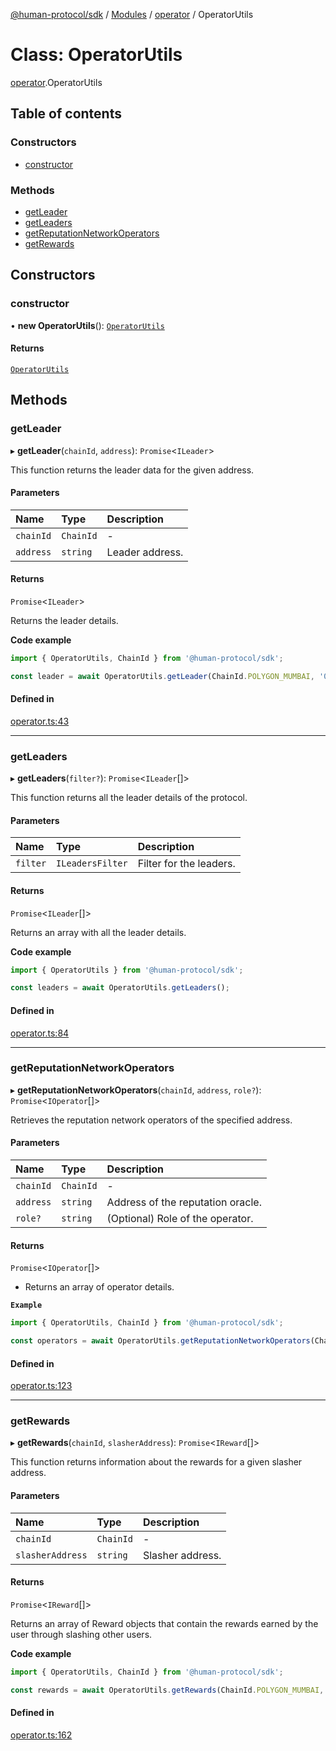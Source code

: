 [@human-protocol/sdk](../README.md) / [Modules](../modules.md) / [operator](../modules/operator.md) / OperatorUtils

# Class: OperatorUtils

[operator](../modules/operator.md).OperatorUtils

## Table of contents

### Constructors

- [constructor](operator.OperatorUtils.md#constructor)

### Methods

- [getLeader](operator.OperatorUtils.md#getleader)
- [getLeaders](operator.OperatorUtils.md#getleaders)
- [getReputationNetworkOperators](operator.OperatorUtils.md#getreputationnetworkoperators)
- [getRewards](operator.OperatorUtils.md#getrewards)

## Constructors

### constructor

• **new OperatorUtils**(): [`OperatorUtils`](operator.OperatorUtils.md)

#### Returns

[`OperatorUtils`](operator.OperatorUtils.md)

## Methods

### getLeader

▸ **getLeader**(`chainId`, `address`): `Promise`\<`ILeader`\>

This function returns the leader data for the given address.

#### Parameters

| Name | Type | Description |
| :------ | :------ | :------ |
| `chainId` | `ChainId` | - |
| `address` | `string` | Leader address. |

#### Returns

`Promise`\<`ILeader`\>

Returns the leader details.

**Code example**

```ts
import { OperatorUtils, ChainId } from '@human-protocol/sdk';

const leader = await OperatorUtils.getLeader(ChainId.POLYGON_MUMBAI, '0x62dD51230A30401C455c8398d06F85e4EaB6309f');
```

#### Defined in

[operator.ts:43](https://github.com/humanprotocol/human-protocol/blob/8f001678/packages/sdk/typescript/human-protocol-sdk/src/operator.ts#L43)

___

### getLeaders

▸ **getLeaders**(`filter?`): `Promise`\<`ILeader`[]\>

This function returns all the leader details of the protocol.

#### Parameters

| Name | Type | Description |
| :------ | :------ | :------ |
| `filter` | `ILeadersFilter` | Filter for the leaders. |

#### Returns

`Promise`\<`ILeader`[]\>

Returns an array with all the leader details.

**Code example**

```ts
import { OperatorUtils } from '@human-protocol/sdk';

const leaders = await OperatorUtils.getLeaders();
```

#### Defined in

[operator.ts:84](https://github.com/humanprotocol/human-protocol/blob/8f001678/packages/sdk/typescript/human-protocol-sdk/src/operator.ts#L84)

___

### getReputationNetworkOperators

▸ **getReputationNetworkOperators**(`chainId`, `address`, `role?`): `Promise`\<`IOperator`[]\>

Retrieves the reputation network operators of the specified address.

#### Parameters

| Name | Type | Description |
| :------ | :------ | :------ |
| `chainId` | `ChainId` | - |
| `address` | `string` | Address of the reputation oracle. |
| `role?` | `string` | (Optional) Role of the operator. |

#### Returns

`Promise`\<`IOperator`[]\>

- Returns an array of operator details.

**`Example`**

```typescript
import { OperatorUtils, ChainId } from '@human-protocol/sdk';

const operators = await OperatorUtils.getReputationNetworkOperators(ChainId.POLYGON_MUMBAI, '0x62dD51230A30401C455c8398d06F85e4EaB6309f');
```

#### Defined in

[operator.ts:123](https://github.com/humanprotocol/human-protocol/blob/8f001678/packages/sdk/typescript/human-protocol-sdk/src/operator.ts#L123)

___

### getRewards

▸ **getRewards**(`chainId`, `slasherAddress`): `Promise`\<`IReward`[]\>

This function returns information about the rewards for a given slasher address.

#### Parameters

| Name | Type | Description |
| :------ | :------ | :------ |
| `chainId` | `ChainId` | - |
| `slasherAddress` | `string` | Slasher address. |

#### Returns

`Promise`\<`IReward`[]\>

Returns an array of Reward objects that contain the rewards earned by the user through slashing other users.

**Code example**

```ts
import { OperatorUtils, ChainId } from '@human-protocol/sdk';

const rewards = await OperatorUtils.getRewards(ChainId.POLYGON_MUMBAI, '0x62dD51230A30401C455c8398d06F85e4EaB6309f');
```

#### Defined in

[operator.ts:162](https://github.com/humanprotocol/human-protocol/blob/8f001678/packages/sdk/typescript/human-protocol-sdk/src/operator.ts#L162)
